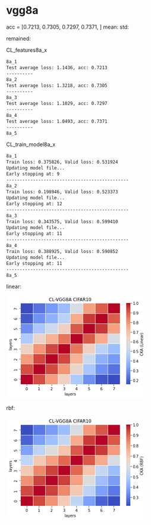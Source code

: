 # vgg8a
acc = [0.7213, 0.7305, 0.7297, 0.7371, ] mean: std:

remained:

CL_features8a_x
```
8a_1
Test average loss: 1.1436, acc: 0.7213
----------
8a_2
Test average loss: 1.3218, acc: 0.7305
----------
8a_3
Test average loss: 1.1029, acc: 0.7297
----------
8a_4
Test average loss: 1.0493, acc: 0.7371
----------
8a_5

```


CL_train_model8a_x
```
8a_1
Train loss: 0.375826, Valid loss: 0.531924
Updating model file...
Early stopping at: 9
----------------------------------------------
8a_2
Train loss: 0.198946, Valid loss: 0.523373
Updating model file...
Early stopping at: 12
----------------------------------------------
8a_3
Train loss: 0.343575, Valid loss: 0.599410
Updating model file...
Early stopping at: 11
----------------------------------------------
8a_4
Train loss: 0.388925, Valid loss: 0.590852
Updating model file...
Early stopping at: 11
----------------------------------------------
8a_5

```

linear:

![cl_vgg8a_linear](cl_vgg8a_linear.png)

rbf:

![cl_vgg8a_rbf](cl_vgg8a_rbf.png)
